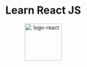 <div align="center">
  <h1>Learn React JS</h1><img src="https://user-images.githubusercontent.com/103906625/235569277-d15e6976-8449-4058-8128-89397ab6beff.png" width="100" alt="logo-react"/>
</div>
